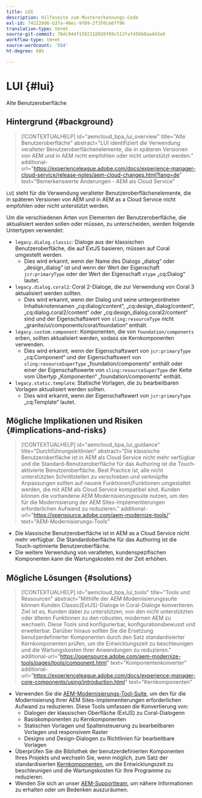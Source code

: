 ```yaml
---
title: LUI
description: Hilfeseite zum Mustererkennungs-Code
exl-id: 742220d6-b37a-48ec-9f89-2f3f0ce6ff96
translation-type: tm+mt
source-git-commit: 76dc944f1592118920f89c513faf456b8aa443a9
workflow-type: tm+mt
source-wordcount: '554'
ht-degree: 68%

---
```


# LUI {#lui}

Alte Benutzeroberfläche

## Hintergrund {#background}

>[!CONTEXTUALHELP]
>id="aemcloud_bpa_lui_overview"
>title="Alte Benutzeroberfläche"
>abstract="LUI identifiziert die Verwendung veralteter Benutzeroberflächenelemente, die in späteren Versionen von AEM und in AEM nicht empfohlen oder nicht unterstützt werden."
>additional-url="https://experienceleague.adobe.com/docs/experience-manager-cloud-service/release-notes/aem-cloud-changes.html?lang=de" text="Bemerkenswerte Änderungen - AEM als Cloud Service"

`LUI` steht für die Verwendung veralteter Benutzeroberflächenelemente, die in späteren Versionen von AEM und in AEM as a Cloud Service nicht empfohlen oder nicht unterstützt werden.

Um die verschiedenen Arten von Elementen der Benutzeroberfläche, die aktualisiert werden sollen oder müssen, zu unterscheiden, werden folgende Untertypen verwendet:

* `legacy.dialog.classic`: Dialoge aus der klassischen Benutzeroberfläche, die auf ExtJS basieren, müssen auf Coral umgestellt werden.
   * Dies wird erkannt, wenn der Name des Dialogs „dialog“ oder „design_dialog“ ist und wenn der Wert der Eigenschaft `jcr:primaryType` oder der Wert der Eigenschaft `xtype` „cq:Dialog“ lautet.
* `legacy.dialog.coral2`: Coral 2-Dialoge, die zur Verwendung von Coral 3 aktualisiert werden sollten.
   * Dies wird erkannt, wenn der Dialog und seine untergeordneten Inhaltsknotennamen „cq:dialog/content“,
„cq:design_dialog/content“, „cq:dialog.coral2/content“ oder „cq:design_dialog.coral2/content“ sind
und der Eigenschaftswert von `sling:resourceType` nicht
„granite/ui/components/coral/foundation“ enthält.
* `legacy.custom.component`: Komponenten, die von `foundation/components` erben, sollten aktualisiert werden, sodass sie Kernkomponenten verwenden.
   * Dies wird erkannt, wenn der Eigenschaftswert von `jcr:primaryType` „cq:Component“ und der
      Eigenschaftswert von `sling:resourceSuperType` „foundation/components“ enthält oder einer der
      Eigenschaftswerte von `sling:resourceSuperType` der Kette vom Übertyp „Komponenten“ „foundation/components“ enthält.
* `legacy.static.template`: Statische Vorlagen, die zu bearbeitbaren Vorlagen aktualisiert werden sollten.
   * Dies wird erkannt, wenn der Eigenschaftswert von `jcr:primaryType` „cq:Template“ lautet.

## Mögliche Implikationen und Risiken {#implications-and-risks}

>[!CONTEXTUALHELP]
>id="aemcloud_bpa_lui_guidance"
>title="Durchführungsleitlinien"
>abstract="Die klassische Benutzeroberfläche ist in AEM als Cloud Service nicht mehr verfügbar und die Standard-Benutzeroberfläche für das Authoring ist die Touch-aktivierte Benutzeroberfläche. Best Practice ist, alle nicht unterstützten Schnittstellen zu verschieben und verknüpfte Anpassungen sollten auf neuere Funktionen/Funktionen umgestaltet werden, die mit AEM als Cloud Service kompatibel sind. Kunden können die vorhandene AEM Modernisierungssuite nutzen, um den für die Modernisierung der AEM Sites-Implementierungen erforderlichen Aufwand zu reduzieren."
>additional-url="https://opensource.adobe.com/aem-modernize-tools/" text="AEM-Modernisierungs-Tools"

* Die klassische Benutzeroberfläche ist in AEM as a Cloud Service nicht mehr verfügbar. Die Standardoberfläche für das Authoring ist die Touch-optimierte Benutzeroberfläche.
* Die weitere Verwendung von veralteten, kundenspezifischen Komponenten kann die Wartungskosten mit der Zeit erhöhen.

## Mögliche Lösungen {#solutions}

>[!CONTEXTUALHELP]
>id="aemcloud_bpa_lui_tools"
>title="Tools und Ressourcen"
>abstract="Mithilfe der AEM Modernisierungssuite können Kunden Classic(ExtJS)-Dialoge in Coral-Dialoge konvertieren. Ziel ist es, Kunden dabei zu unterstützen, von den nicht unterstützten oder älteren Funktionen zu den robusten, modernen AEM zu wechseln. Diese Tools sind konfigurierbar, konfigurationsbewusst und erweiterbar. Darüber hinaus sollten Sie die Ersetzung benutzerdefinierter Komponenten durch den Satz standardisierter Kernkomponenten prüfen, um die Entwicklungszeit zu beschleunigen und die Wartungskosten Ihrer Anwendungen zu reduzieren."
>additional-url="https://opensource.adobe.com/aem-modernize-tools/pages/tools/component.html" text="Komponentenkonverter"
>additional-url="https://experienceleague.adobe.com/docs/experience-manager-core-components/using/introduction.html" text="Kernkomponenten"

* Verwenden Sie die [AEM-Modernisierungs-Tool-Suite](https://opensource.adobe.com/aem-modernize-tools/), um den für die Modernisierung Ihrer AEM Sites-Implementierungen erforderlichen Aufwand zu reduzieren. Diese Tools umfassen die Konvertierung von:
   * Dialogen der klassischen Oberfläche (ExtJS) zu Coral-Dialogenn
   * Basiskomponenten zu Kernkomponenten
   * Statischen Vorlagen und Spaltensteuerung zu bearbeitbaren Vorlagen und responsivem Raster
   * Designs und Design-Dialogen zu Richtlinien für bearbeitbare Vorlagen
* Überprüfen Sie die Bibliothek der benutzerdefinierten Komponenten Ihres Projekts und wechseln Sie, wenn möglich, zum Satz der standardisierten [Kernkomponenten](https://experienceleague.adobe.com/docs/experience-manager-core-components/using/introduction.html?lang=de), um die Entwicklungszeit zu beschleunigen und die Wartungskosten für Ihre Programme zu reduzieren.
* Wenden Sie sich an unser [AEM-Supportteam](https://helpx.adobe.com/de/enterprise/using/support-for-experience-cloud.html), um nähere Informationen zu erhalten oder um Bedenken auszuräumen.
